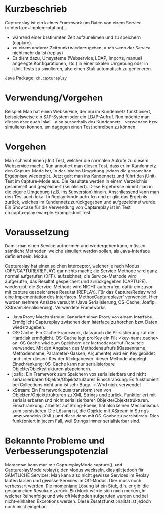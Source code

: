 # Kurzbeschrieb

Captureplay ist ein kleines Framework um Daten von einem Service (=Interface+Implementation)...

* während einer bestimmten Zeit aufzunehmen und zu speichern (capture).
* zu einem anderen Zeitpunkt wiederzugeben, auch wenn der Service nicht mehr da ist (replay)
* Es dient dazu, Umsysteme (Webservice, LDAP, Imports, manuell angelegte Konfigurationen, etc.) in einer lokalen Umgebung oder in jUnit-Tests zu simulieren, also einen Stub automatisch zu generieren.

Java Package: `ch.captureplay`

# Verwendung/Vorgehen

Beispiel: Man hat einen Webservice, der nur im Kundennetz funktioniert, beispielsweise ein SAP-System oder ein LDAP-Aufruf. Nun möchte man diesen aber auch lokal - also ausserhalb des Kundennetz - verwenden bzw. simulieren können, um dagegen einen Test schreiben zu können.

# Vorgehen

Man schreibt einen jUnit Test, welcher die normalen Aufrufe zu diesem Webservice macht.
Nun annotiert man diesen Test, dass er im Kundennetz den Capture-Mode hat, in der lokalen Umgebung jedoch die gesamelten Ergebnisse wiedergibt.
Jetzt geht man ins Kundennetz und führt den jUnit-Test im Capture-Mode aus. Die Resultate werden in einem Verzeichnis gesammelt und gespeichert (serialisiert). Diese Ergebnisse nimmt man in die eigene Umgebung (z.B. ins Subversion) hinein.
Anschliessend kann man den Test auch lokal im Replay-Mode aufrufen und er gibt das Ergebnis zurück, welches im Kundennetz zurückgegeben und aufgezeichnet wurde.
Ein Showcase für die Verwendung von Captureplay ist im Test ch.captureplay.example.ExampleJunitTest

# Voraussetzung

Damit man einen Service aufnehmen und wiedergeben kann, müssen sämtliche Methoden, welche simuliert werden sollen, als Java-Interface definiert sein.
Modus

Captureplay hat einen solchen Interceptor, welcher je nach Modus (OFF/CAPTURE/REPLAY)
gar nichts macht; die Service-Methode wird ganz normal aufgerufen (OFF).
aufzeichnet; die Service-Methode wird aufgerufen, das Resultat gespeichert und zurückgegeben (CAPTURE).
wiedergibt; die Service-Methode wird NICHT aufgerufen, dafür ein zuvor mit capture gespeichertes Resultat (REPLAY).
Für das Capture/Replay wird eine Implementation des Interfaces 'MethodCaptureplayer' verwendet. Hier wurden mehrere Ansätze versucht (Java Serialisierung, OS-Cache, Joafip, XStream Serialisierung).
Verwendete Frameworks


* Java  Proxy Mechanismus: Generiert einen Proxy von einem Interface. Ermöglicht Captureplay zwischen dem Interface zu horchen bzw. Daten wiederzugeben.
* OS-Cache: Ein Cache-Framework, dass auch die Persistierung auf die Harddisk ermöglicht. OS-Cache legt pro Key ein File <key-name.cache> an. OS Cache wird zum Speichern der Methodenaufruf-Resultate verwendet. Mit den Angaben des Methodenaufrufs (Klassenname, Methodenname, Parameter-Klassen, Argumente) wird ein Key gebildet und unter diesem Key der Rückgabewert dieser Methode abgelegt. <BR>Einschränkung: OS-Cache kann nur serialisierbare Objekte/Objektstrukturen abspeichern.
* joafip: Ein Framework zum Speichern von serialisierbare und nicht serialisierbaren Objekte/Objektstrukturen.Einschränkung: Es funktioniert bei Collections nicht und ist sehr Bugy. -> Wird nicht verwendet.
* xStream: Ein Framework zum transformieren von Objekten/Objektstrukturen zu XML Strings und zurück. Funktioniert mit serialisierbaren und nicht serialisierbaren Objekte/Objektstrukturen. Einschränkung: Arbeitet auf String-Ebene, hat also keinen Mechanismus zum persistieren. Die Lösung ist, die Objekte mit XStream in Strings umzuwandeln (XML) und diese dann mit OS-Cache zu persistieren. Dies funktioniert in jedem Fall, weil Strings immer serialisierbar sind.

# Bekannte Probleme und Verbesserungspotenzial

Momentan kann man mit CaptureplayMode.capture(); und CaptureplayMode.replay(); den Modus wechseln, dies gilt jedoch für SÄMTLICHE Services. Man kann also nicht gewisse Services im Replay laufen lassen und gewisse Services im Off-Modus. Dies muss noch verbessert werden.
Die momentane Lösung ist ein Stub, d.h. er gibt die gesammelten Resultate zurück. Ein Mock würde sich noch merken, in welcher Reihenfolge und wie oft Methoden aufgerufen wurden und bei nicht-einhalten Exceptions werden. Diese Zusatzfunktionalität ist jedoch noch nicht eingebaut.
